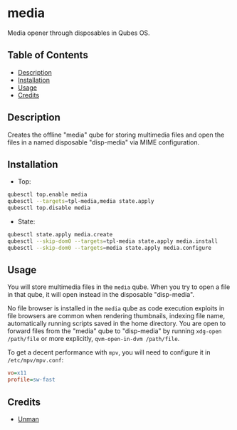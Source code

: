 # media

Media opener through disposables in Qubes OS.

## Table of Contents

* [Description](#description)
* [Installation](#installation)
* [Usage](#usage)
* [Credits](#credits)

## Description

Creates the offline "media" qube for storing multimedia files and open the
files in a named disposable "disp-media" via MIME configuration.

## Installation

- Top:
```sh
qubesctl top.enable media
qubesctl --targets=tpl-media,media state.apply
qubesctl top.disable media
```

- State:
<!-- pkg:begin:post-install -->
```sh
qubesctl state.apply media.create
qubesctl --skip-dom0 --targets=tpl-media state.apply media.install
qubesctl --skip-dom0 --targets=media state.apply media.configure
```
<!-- pkg:end:post-install -->

## Usage

You will store multimedia files in the `media` qube. When you try to open a
file in that qube, it will open instead in the disposable "disp-media".

No file browser is installed in the `media` qube as code execution exploits in
file browsers are common when rendering thumbnails, indexing file name,
automatically running scripts saved in the home directory. You are open to
forward files from the "media" qube to "disp-media" by running `xdg-open
/path/file` or more explicitly, `qvm-open-in-dvm /path/file`.

To get a decent performance with `mpv`, you will need to configure it in
`/etc/mpv/mpv.conf`:
```cfg
vo=x11
profile=sw-fast
```

## Credits

- [Unman](https://github.com/unman/shaker/tree/main/multimedia)
